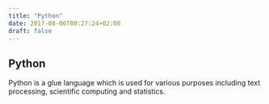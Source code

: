 ```yaml
---
title: "Python"
date: 2017-08-06T00:27:24+02:00
draft: false
---
```


## Python
Python is a glue language which is used for various purposes including text processing, scientific computing and statistics.


